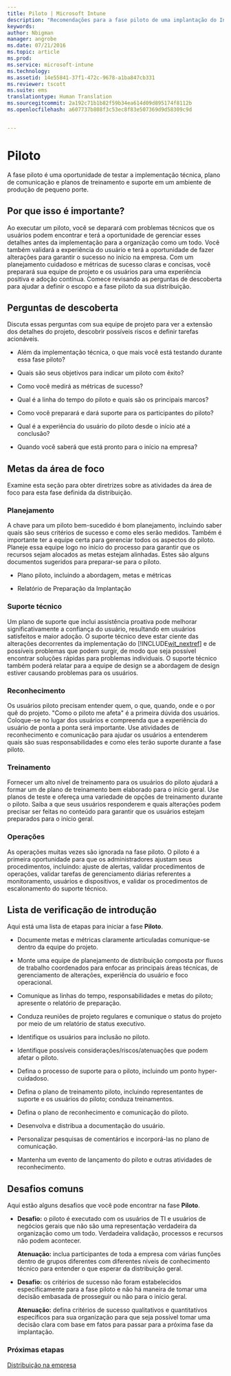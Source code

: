 ```yaml
---
title: Piloto | Microsoft Intune
description: "Recomendações para a fase piloto de uma implantação do Intune."
keywords: 
author: Nbigman
manager: angrobe
ms.date: 07/21/2016
ms.topic: article
ms.prod: 
ms.service: microsoft-intune
ms.technology: 
ms.assetid: 14e55841-37f1-472c-9678-a1ba847cb331
ms.reviewer: tscott
ms.suite: ems
translationtype: Human Translation
ms.sourcegitcommit: 2a192c71b1b82f59b34ea614d09d895174f8112b
ms.openlocfilehash: a607737b808f3c53ec8f83e507369d9d58309c9d


---
```


# Piloto
A fase piloto é uma oportunidade de testar a implementação técnica, plano de comunicação e planos de treinamento e suporte em um ambiente de produção de pequeno porte.

## Por que isso é importante?
Ao executar um piloto, você se deparará com problemas técnicos que os usuários podem encontrar e terá a oportunidade de gerenciar esses detalhes antes da implementação para a organização como um todo. Você também validará a experiência do usuário e terá a oportunidade de fazer alterações para garantir o sucesso no início na empresa. Com um planejamento cuidadoso e métricas de sucesso claras e concisas, você preparará sua equipe de projeto e os usuários para uma experiência positiva e adoção contínua.
Comece revisando as perguntas de descoberta para ajudar a definir o escopo e a fase piloto da sua distribuição.

## Perguntas de descoberta
Discuta essas perguntas com sua equipe de projeto para ver a extensão dos detalhes do projeto, descobrir possíveis riscos e definir tarefas acionáveis.

-   Além da implementação técnica, o que mais você está testando durante essa fase piloto?

-   Quais são seus objetivos para indicar um piloto com êxito?

-   Como você medirá as métricas de sucesso?

-   Qual é a linha do tempo do piloto e quais são os principais marcos?

-   Como você preparará e dará suporte para os participantes do piloto?

-   Qual é a experiência do usuário do piloto desde o início até a conclusão?

-   Quando você saberá que está pronto para o início na empresa?

## Metas da área de foco
Examine esta seção para obter diretrizes sobre as atividades da área de foco para esta fase definida da distribuição.

### Planejamento
A chave para um piloto bem-sucedido é bom planejamento, incluindo saber quais são seus critérios de sucesso e como eles serão medidos. Também é importante ter a equipe certa para gerenciar todos os aspectos do piloto. Planeje essa equipe logo no início do processo para garantir que os recursos sejam alocados as metas estejam alinhadas. Estes são alguns documentos sugeridos para preparar-se para o piloto.

-   Plano piloto, incluindo a abordagem, metas e métricas

-   Relatório de Preparação da Implantação

### Suporte técnico
Um plano de suporte que inclui assistência proativa pode melhorar significativamente a confiança do usuário, resultando em usuários satisfeitos e maior adoção. O suporte técnico deve estar ciente das alterações decorrentes da implementação do [!INCLUDE[wit_nextref](../includes/wit_nextref_md.md)] e de possíveis problemas que podem surgir, de modo que seja possível encontrar soluções rápidas para problemas individuais. O suporte técnico também poderá relatar para a equipe de design se a abordagem de design estiver causando problemas para os usuários.

### Reconhecimento
Os usuários piloto precisam entender quem, o que, quando, onde e o por quê do projeto. "Como o piloto me afeta" é a primeira dúvida dos usuários. Coloque-se no lugar dos usuários e compreenda que a experiência do usuário de ponta a ponta será importante. Use atividades de reconhecimento e comunicação para ajudar os usuários a entenderem quais são suas responsabilidades e como eles terão suporte durante a fase piloto.

### Treinamento
Fornecer um alto nível de treinamento para os usuários do piloto ajudará a formar um de plano de treinamento bem elaborado para o início geral. Use planos de teste e ofereça uma variedade de opções de treinamento durante o piloto. Saiba a que seus usuários responderem e quais alterações podem precisar ser feitas no conteúdo para garantir que os usuários estejam preparados para o início geral.

### Operações
As operações muitas vezes são ignorada na fase piloto. O piloto é a primeira oportunidade para que os administradores ajustam seus procedimentos, incluindo: ajuste de alertas, validar procedimentos de operações, validar tarefas de gerenciamento diárias referentes a monitoramento, usuários e dispositivos, e validar os procedimentos de escalonamento do suporte técnico.

## Lista de verificação de introdução
Aqui está uma lista de etapas para iniciar a fase **Piloto**.

-   Documente metas e métricas claramente articuladas comunique-se dentro da equipe do projeto.

-   Monte uma equipe de planejamento de distribuição composta por fluxos de trabalho coordenados para enfocar as principais áreas técnicas, de gerenciamento de alterações, experiência do usuário e foco operacional.

-   Comunique as linhas do tempo, responsabilidades e metas do piloto; apresente o relatório de preparação.

-   Conduza reuniões de projeto regulares e comunique o status do projeto por meio de um relatório de status executivo.

-   Identifique os usuários para inclusão no piloto.

-   Identifique possíveis considerações/riscos/atenuações que podem afetar o piloto.

-   Defina o processo de suporte para o piloto, incluindo um ponto hyper-cuidadoso.

-   Defina o plano de treinamento piloto, incluindo representantes de suporte e os usuários do piloto; conduza treinamentos.

-   Defina o plano de reconhecimento e comunicação do piloto.

-   Desenvolva e distribua a documentação do usuário.

-   Personalizar pesquisas de comentários e incorporá-las no plano de comunicação.

-   Mantenha um evento de lançamento do piloto e outras atividades de reconhecimento.

## Desafios comuns
Aqui estão alguns desafios que você pode encontrar na fase **Piloto**.

-   **Desafio:** o piloto é executado com os usuários de TI e usuários de negócios gerais que não são uma representação verdadeira da organização como um todo. Verdadeira validação, processos e recursos não podem acontecer.

    **Atenuação:** inclua participantes de toda a empresa com várias funções dentro de grupos diferentes com diferentes níveis de conhecimento técnico para entender o que esperar da distribuição geral.

-   **Desafio:** os critérios de sucesso não foram estabelecidos especificamente para a fase piloto e não há maneira de tomar uma decisão embasada de prosseguir ou não para o início geral.

    **Atenuação:** defina critérios de sucesso qualitativos e quantitativos específicos para sua organização para que seja possível tomar uma decisão clara com base em fatos para passar para a próxima fase da implantação.

### Próximas etapas
[Distribuição na empresa](enterprise-rollout.md)



<!--HONumber=Jul16_HO4-->



